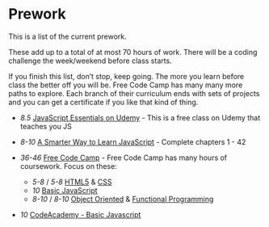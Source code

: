 # Prework

This is a list of the current prework.

These add up to a total of at most 70 hours of work.  There will be a coding challenge the week/weekend before class starts.

If you finish this list, don’t stop, keep going.  The more you learn before class the better off you will be.  Free Code Camp has many many more paths to explore.  Each branch of their curriculum ends with sets of projects and you can get a certificate if you like that kind of thing.

- *8.5* [JavaScript Essentials on Udemy](https://www.udemy.com/javascript-essentials/) - This is a free class on Udemy that teaches you JS

- *8-10* [A Smarter Way to Learn JavaScript](https://www.amazon.com/Smarter-JavaScript-tech-assisted-approach-requires/dp/1497408180/ref=sr_1_1?ie=UTF8&qid=1488302044&sr=8-1&keywords=a+smarter+way+to+learn+javascript) - Complete chapters 1 - 42  

- *36-46* [Free Code Camp](https://www.freecodecamp.com/) - Free Code Camp has many hours of coursework. Focus on these:
  - *5-8* / *5-8* [HTML5](https://learn.freecodecamp.org/responsive-web-design/basic-html-and-html5) & [CSS](https://learn.freecodecamp.org/responsive-web-design/basic-css)
  - *10* [Basic JavaScript](https://learn.freecodecamp.org/javascript-algorithms-and-data-structures/basic-javascript)
  - *8-10* / *8-10* [Object Oriented](https://learn.freecodecamp.org/javascript-algorithms-and-data-structures/object-oriented-programming) & [Functional Programming](https://learn.freecodecamp.org/javascript-algorithms-and-data-structures/functional-programming)
- *10* [CodeAcademy - Basic Javascript](https://www.codecademy.com/learn/learn-javascript)

